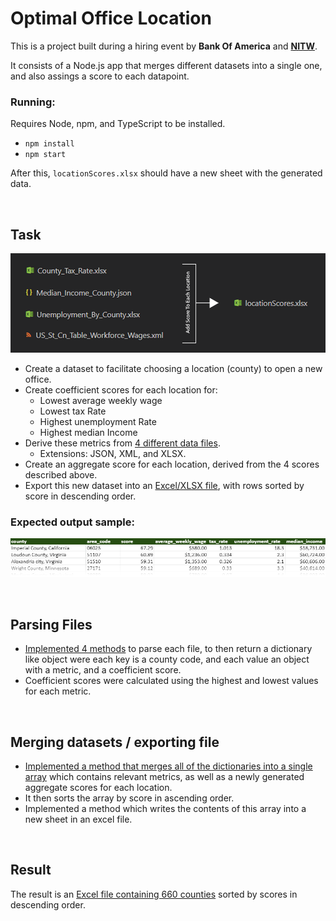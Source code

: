# Optimal Office Location

This is a project built during a hiring event by **Bank Of America** and [**NITW**](https://nitw.org/).

It consists of a Node.js app that merges different datasets into a single one, and also assings a score to each datapoint.

### Running:
Requires Node, npm, and TypeScript to be installed.
- `npm install`
- `npm start`

After this, `locationScores.xlsx` should have a new sheet with the generated data.

<br>

## Task

![File Visualisation](/Adobe/FilesGraph.png)

- Create a dataset to facilitate choosing a location (county) to open a new office.
- Create coefficient scores for each location for:
    - Lowest average weekly wage
    - Lowest tax Rate
    - Highest unemployment Rate
    - Highest median Income
- Derive these metrics from [4 different data files](data/).
    - Extensions: JSON, XML, and XLSX.
- Create an aggregate score for each location, derived from the 4 scores described above.
- Export this new dataset into an [Excel/XLSX file](output/locationScores.xlsx), with rows sorted by score in descending order.

### Expected output sample:
![Expected Output](/Adobe/TableExample.png)

<br>

## Parsing Files

- [Implemented 4 methods](src/DataLoaders.ts#L18) to parse each file, to then return a dictionary like object were each key is a county code, and each value an object with a metric, and a coefficient score.
- Coefficient scores were calculated using the highest and lowest values for each metric.

<br>

## Merging datasets / exporting file
- [Implemented a method that merges all of the dictionaries into a single array](src/DataLoaders.ts#L216) which contains relevant metrics, as well as a newly generated aggregate scores for each location.
- It then sorts the array by score in ascending order.
- Implemented a method which writes the contents of this array into a new sheet in an excel file.

<br>

## Result
The result is an [Excel file containing 660 counties](output/locationScores.xlsx) sorted by scores in descending order.
